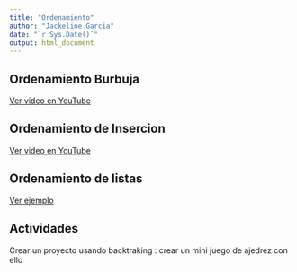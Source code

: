 ```yaml
---
title: "Ordenamiento"
author: "Jackeline Garcia"
date: "`r Sys.Date()`"
output: html_document
---
```


## Ordenamiento Burbuja
[Ver video en YouTube](https://www.youtube.com/watch?v=Iv3vgjM8Pv4)

## Ordenamiento de Insercion
[Ver video en YouTube](https://www.youtube.com/watch?v=sO-ix3EFrhA)

## Ordenamiento de listas 
[Ver ejemplo](https://gist.github.com/codepainkiller/3cc906797788cb10ab17)

## Actividades





Crear un proyecto usando backtraking : crear un mini juego de ajedrez con ello 

